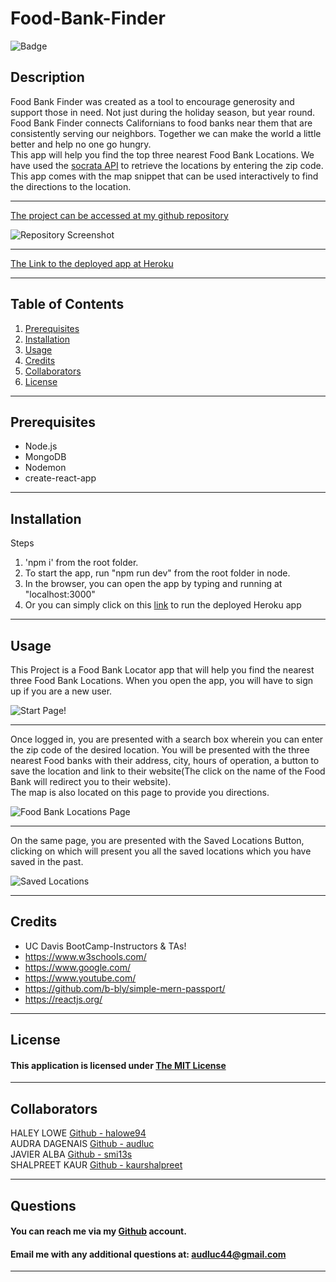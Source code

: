 # Food-Bank-Finder

 ![Badge](https://img.shields.io/badge/license-MIT-BrightGreen)
  
## Description
Food Bank Finder was created as a tool to encourage generosity and
support those in need. Not just during the holiday season, but year
round. Food Bank Finder connects Californians to food banks near them
that are consistently serving our neighbors. Together we can make the
world a little better and help no one go hungry. <br>
This app will help you find the top three nearest Food Bank Locations. We have used the [socrata API](https://dev.socrata.com/foundry/controllerdata.lacity.org/v2mg-qsxf) to retrieve the locations by entering the zip code. <br> 
This app comes with the map snippet that can be used interactively to find the directions to the location.

---

[The project can be accessed at my github repository](https://github.com/audluc/Food-Bank-Finder)

![Repository Screenshot](./build/repoFoodBank.png)

---

[The Link to the deployed app at Heroku](https://calm-ridge-31543.herokuapp.com/)


---

  ## Table of Contents
  1. [Prerequisites](#Prerequisites)
  1. [Installation](#Installation)
  1. [Usage](#Usage)
  1. [Credits](#Credits)
  1. [Collaborators](#Collaborators)
  1. [License](#License)

---

## Prerequisites
* Node.js <br>
* MongoDB <br>
* Nodemon <br>
* create-react-app <br>

---

## Installation
Steps
1. 'npm i' from the root folder. 
2. To start the app, run "npm run dev" from the root folder in node.
3. In the browser, you can open the app by typing and running at "localhost:3000"
4. Or you can simply click on this [link](https://calm-ridge-31543.herokuapp.com/) to run the deployed Heroku app

---

## Usage
This Project is a Food Bank Locator app that will help you find the nearest three Food Bank Locations. When you open the app, you will have to sign up if you are a new user.

![Start Page!](./build/app.png)

---

Once logged in, you are presented with a search box wherein you can enter the zip code of the desired location. You will be presented with the three nearest Food banks with their address, city, hours of operation, a button to save the location and link to their website(The click on the name of the Food Bank will redirect you to their website). <br>
The map is also located on this page to provide you directions.

![Food Bank Locations Page](./build/locations.png)

---

On the same page, you are presented with the Saved Locations Button, clicking on which will present you all the saved locations which you have saved in the past.

![Saved Locations](./build/savedLocations.png)


---

## Credits
* UC Davis BootCamp-Instructors & TAs!
* https://www.w3schools.com/
* https://www.google.com/
* https://www.youtube.com/
* https://github.com/b-bly/simple-mern-passport/
* https://reactjs.org/

---

  ## License
  #### This application is licensed under [The MIT License](https://opensource.org/licenses/MIT)
  
---

  ## Collaborators
  
HALEY LOWE  [Github - halowe94](https://github.com/halowe94) <br>
AUDRA DAGENAIS [Github - audluc](https://github.com/audluc) <br>
JAVIER ALBA  [Github - smi13s](https://github.com/smi13s) <br>
SHALPREET KAUR [Github - kaurshalpreet](https://github.com/kaurshalpreet) <br>


---

  ## Questions
  #### You can reach me via my [Github](https://github.com/audluc) account. 
  #### Email me with any additional questions at: audluc44@gmail.com

---
